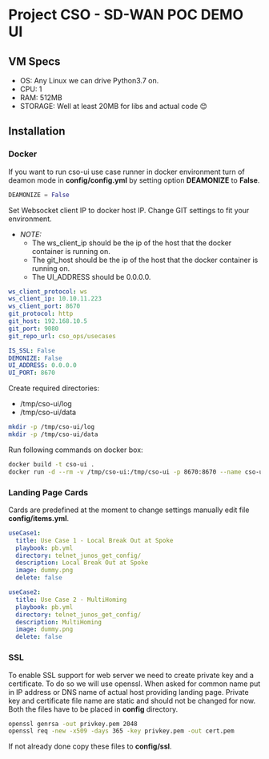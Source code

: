 # Project CSO - SD-WAN POC DEMO UI #

## VM Specs ##

- OS: Any Linux we can drive Python3.7 on.
- CPU: 1
- RAM: 512MB
- STORAGE: Well at least 20MB for libs and actual code 😊

## Installation ##

### Docker ###
If you want to run cso-ui use case runner in docker environment turn of deamon mode in __config/config.yml__ by setting option 
__DEAMONIZE__ to __False__.

```python
DEAMONIZE = False
``` 

Set Websocket client IP to docker host IP. Change GIT settings to fit your environment.    
 * *NOTE:*    
   * The ws_client_ip should be the ip of the host that the docker container is running on.  
   * The git_host should be the ip of the host that the docker container is running on.
   * The UI_ADDRESS should be 0.0.0.0.

```yaml
ws_client_protocol: ws
ws_client_ip: 10.10.11.223
ws_client_port: 8670
git_protocol: http
git_host: 192.168.10.5
git_port: 9080
git_repo_url: cso_ops/usecases

IS_SSL: False
DEMONIZE: False
UI_ADDRESS: 0.0.0.0
UI_PORT: 8670
```

Create required directories:

- /tmp/cso-ui/log
- /tmp/cso-ui/data

```bash
mkdir -p /tmp/cso-ui/log
mkdir -p /tmp/cso-ui/data

```

Run following commands on docker box:
```bash
docker build -t cso-ui .
docker run -d --rm -v /tmp/cso-ui:/tmp/cso-ui -p 8670:8670 --name cso-ui cso-ui
```

### Landing Page Cards ###

Cards are predefined at the moment to change settings manually edit file __config/items.yml__.

```yaml
useCase1:
  title: Use Case 1 - Local Break Out at Spoke
  playbook: pb.yml
  directory: telnet_junos_get_config/
  description: Local Break Out at Spoke
  image: dummy.png
  delete: false

useCase2:
  title: Use Case 2 - MultiHoming
  playbook: pb.yml
  directory: telnet_junos_get_config/
  description: MultiHoming
  image: dummy.png
  delete: false
```

### SSL ###
To enable SSL support for web server we need to create private key and a certificate. To do so we will use openssl.
When asked for common name put in IP address or DNS name of actual host providing landing page.
Private key and certificate file name are static and should not be changed for now. Both the files have to be placed in
__config__ directory.

```bash
openssl genrsa -out privkey.pem 2048
openssl req -new -x509 -days 365 -key privkey.pem -out cert.pem
```

If not already done copy these files to __config/ssl__.